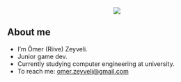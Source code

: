 <div align="center">
<img align="center" src="https://github-readme-stats.vercel.app/api?username=Riive&count_private=true&show_icons=true&theme=github_dark"/>
</div>

## About me

- I’m Ömer (Riive) Zeyveli.
- Junior game dev.
- Currently studying computer engineering at university.
- To reach me: omer.zeyveli@gmail.com
